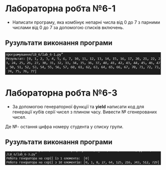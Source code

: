 # Лабораторна робта №6-1
- Написати програму, яка комбінує непарні числа від 0 до 7 з парними числами від 0 до 7 за допомогою списків включень.

## Рузультати виконання програми
![6-1 result](https://github.com/whiteman1989/Python_lab_work_6/blob/master/images/work_res_6-1.jpg?raw=true)

# Лабораторна робта №6-3
- За допомогою генераторної функції та **yield** написати код для генерації кубів серії чисел з плином часу. Вивести № сгенерованих чисел.

Де №- остання цифра номеру студента у списку групи.

## Рузультати виконання програми
![6-3 result](https://github.com/whiteman1989/Python_lab_work_6/blob/master/images/work_res_6-3.jpg?raw=true)